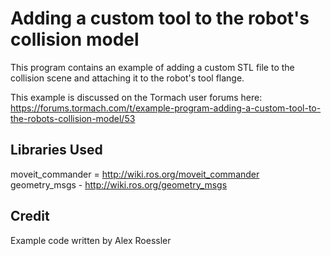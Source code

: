 # Adding a custom tool to the robot's collision model
This program contains an example of adding a custom STL file to the collision scene and attaching it to the robot's tool flange.

This example is discussed on the Tormach user forums here: https://forums.tormach.com/t/example-program-adding-a-custom-tool-to-the-robots-collision-model/53

## Libraries Used
moveit_commander = http://wiki.ros.org/moveit_commander
geometry_msgs - http://wiki.ros.org/geometry_msgs
## Credit
Example code written by Alex Roessler